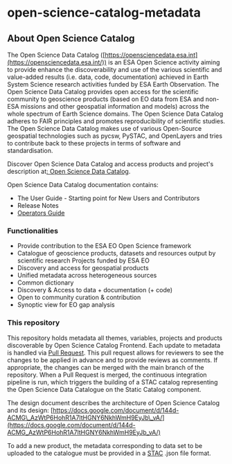 # open-science-catalog-metadata

## About Open Science Catalog

The Open Science Data Catalog ([https://opensciencedata.esa.int](https://opensciencedata.esa.int/)) is an ESA Open Science activity aiming to provide enhance the discoverability and use of the various scientific and value-added results (i.e. data, code, documentation) achieved in Earth System Science research activities funded by ESA Earth Observation. The Open Science Data Catalog provides open access for the scientific community to geoscience products (based on EO data from ESA and non-ESA missions and other geospatial information and models) across the whole spectrum of Earth Science domains. 
The Open Science Data Catalog adheres to FAIR principles and promotes reproducibility of scientific studies. The Open Science Data Catalog makes use of various Open-Source geospatial technologies such as pycsw, PySTAC, and OpenLayers and tries to contribute back to these projects in terms of software and standardisation.

Discover Open Science Data Catalog and access products and project's description at[: Open Science Data Catalog](https://opensciencedata.esa.int/).

Open Science Data Catalog documentation contains:

- The User Guide - Starting point for New Users and Contributors
- Release Notes
- [Operators Guide](https://github.com/EOEPCA/open-science-catalog-metadata/wiki/Operators-guide-%E2%80%90-v1.0.0)

### Functionalities

- Provide contribution to the ESA EO Open Science framework
- Catalogue of geoscience products, datasets and resources output by scientific research Projects funded by ESA EO
- Discovery and access for geospatial products
- Unified metadata across heterogeneous sources
- Common dictionary
- Discovery & Access to data + documentation (+ code)
- Open to community curation & contribution
- Synoptic view for EO gap analysis

### This repository 

This repository holds metadata all themes, variables, projects and products discoverable by Open Science Catalog Frontend. Each update to metadata is handled via [Pull Request](https://docs.github.com/en/pull-requests/collaborating-with-pull-requests/proposing-changes-to-your-work-with-pull-requests/about-pull-requests). This pull request allows for reviewers to see the changes to be applied in advance and to provide reviews as comments. If appropriate, the changes can be merged with the main branch of the repository. 
When a Pull Request is merged, the continuous integration pipeline is run, which triggers the building of a STAC catalog representing the Open Science Data Catalogue on the Static Catalog component.

The design document describes the architecture of Open Science Catalog and its design: [https://docs.google.com/document/d/144d-ACMG\_AzWtP6HohR1A7ltHGNY6NkhWmH9EyJb\_vA/](https://docs.google.com/document/d/144d-ACMG_AzWtP6HohR1A7ltHGNY6NkhWmH9EyJb_vA/)

To add a new product, the metadata corresponding to data set to be uploaded to the catalogue must be provided in a [STAC](https://github.com/radiantearth/stac-spec) .json file format. 
